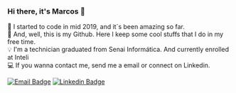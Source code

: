 ### Hi there, it's Marcos 👋

:evergreen_tree: I started to code in mid 2019, and it´s been amazing so far. </br>
:construction:   And, well, this is my Github. Here I keep some cool stuffs that I do in my free time. </br>
:bulb:           I'm a technician graduated from Senai Informática. And currently enrolled at Inteli </br>
:computer:       If you wanna contact me, send me a email or connect on Linkedin.

[![Email Badge](https://img.shields.io/badge/-mail-0078d4?style=for-the-badge&logoColor=white&link=mailto:mtomasferreira@hotmail.com)](mailto:mtomasferreira@hotmail.com)       [![Linkedin Badge](https://img.shields.io/badge/-Marcos-blue?style=for-the-badge&logo=Linkedin&logoColor=white&link=https://www.linkedin.com/in/tgmarinho/)](https://www.linkedin.com/in/marcos-tomas/) 
